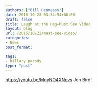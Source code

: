 ```yaml
---
authors: ["Bill Hennessy"]
date: 2016-10-23 03:34:54+00:00
draft: false
title: Laugh at the Hag—Must See Video
layout: blog
url: /2016/10/22/must-see-video/
categories:
- News
post_format:

tags:
- hillary parody
type: "post"
---
```


https://youtu.be/MqyNO4XNovs
Jen Bird!
